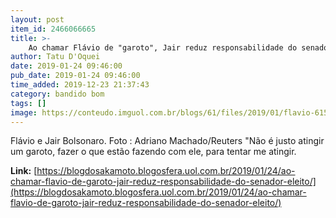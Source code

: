 ```yaml
---
layout: post
item_id: 2466066665
title: >-
    Ao chamar Flávio de "garoto", Jair reduz responsabilidade do senador eleito
author: Tatu D'Oquei
date: 2019-01-24 09:46:00
pub_date: 2019-01-24 09:46:00
time_added: 2019-12-23 21:37:43
category: bandido bom
tags: []
image: https://conteudo.imguol.com.br/blogs/61/files/2019/01/flavio-615x300.jpg
---
```


Flávio e Jair Bolsonaro. Foto : Adriano Machado/Reuters "Não é justo atingir um garoto, fazer o que estão fazendo com ele, para tentar me atingir.

**Link:** [https://blogdosakamoto.blogosfera.uol.com.br/2019/01/24/ao-chamar-flavio-de-garoto-jair-reduz-responsabilidade-do-senador-eleito/](https://blogdosakamoto.blogosfera.uol.com.br/2019/01/24/ao-chamar-flavio-de-garoto-jair-reduz-responsabilidade-do-senador-eleito/)

